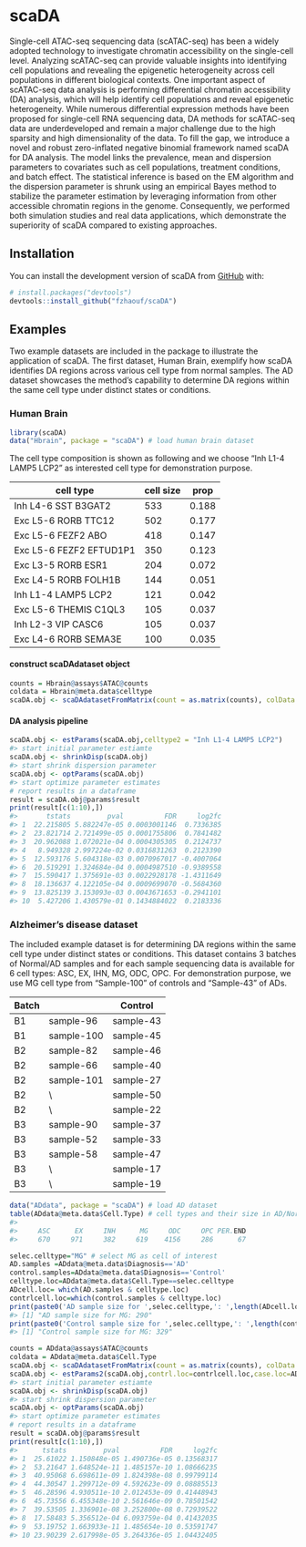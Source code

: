 
<!-- README.md is generated from README.Rmd. Please edit that file -->

# scaDA

Single-cell ATAC-seq sequencing data (scATAC-seq) has been a widely
adopted technology to investigate chromatin accessibility on the
single-cell level. Analyzing scATAC-seq can provide valuable insights
into identifying cell populations and revealing the epigenetic
heterogeneity across cell populations in different biological contexts.
One important aspect of scATAC-seq data analysis is performing
differential chromatin accessibility (DA) analysis, which will help
identify cell populations and reveal epigenetic heterogeneity. While
numerous differential expression methods have been proposed for
single-cell RNA sequencing data, DA methods for scATAC-seq data are
underdeveloped and remain a major challenge due to the high sparsity and
high dimensionality of the data. To fill the gap, we introduce a novel
and robust zero-inflated negative binomial framework named scaDA for DA
analysis. The model links the prevalence, mean and dispersion parameters
to covariates such as cell populations, treatment conditions, and batch
effect. The statistical inference is based on the EM algorithm and the
dispersion parameter is shrunk using an empirical Bayes method to
stabilize the parameter estimation by leveraging information from other
accessible chromatin regions in the genome. Consequently, we performed
both simulation studies and real data applications, which demonstrate
the superiority of scaDA compared to existing approaches.

## Installation

You can install the development version of scaDA from
[GitHub](https://github.com/) with:

``` r
# install.packages("devtools")
devtools::install_github("fzhaouf/scaDA")
```

## Examples

Two example datasets are included in the package to illustrate the
application of scaDA. The first dataset, Human Brain, exemplify how
scaDA identifies DA regions across various cell type from normal
samples. The AD dataset showcases the method’s capability to determine
DA regions within the same cell type under distinct states or
conditions.

### Human Brain

``` r
library(scaDA)
data("Hbrain", package = "scaDA") # load human brain dataset
```

The cell type composition is shown as following and we choose “Inh L1-4
LAMP5 LCP2” as interested cell type for demonstration purpose.

| cell type               | cell size | prop  |
|-------------------------|-----------|-------|
| Inh L4-6 SST B3GAT2     | 533       | 0.188 |
| Exc L5-6 RORB TTC12     | 502       | 0.177 |
| Exc L5-6 FEZF2 ABO      | 418       | 0.147 |
| Exc L5-6 FEZF2 EFTUD1P1 | 350       | 0.123 |
| Exc L3-5 RORB ESR1      | 204       | 0.072 |
| Exc L4-5 RORB FOLH1B    | 144       | 0.051 |
| Inh L1-4 LAMP5 LCP2     | 121       | 0.042 |
| Exc L5-6 THEMIS C1QL3   | 105       | 0.037 |
| Inh L2-3 VIP CASC6      | 105       | 0.037 |
| Exc L4-6 RORB SEMA3E    | 100       | 0.035 |

#### construct scaDAdataset object

``` r
counts = Hbrain@assays$ATAC@counts
coldata = Hbrain@meta.data$celltype
scaDA.obj <- scaDAdatasetFromMatrix(count = as.matrix(counts), colData = data.frame(coldata))
```

#### DA analysis pipeline

``` r
scaDA.obj <- estParams(scaDA.obj,celltype2 = "Inh L1-4 LAMP5 LCP2")
#> start initial parameter estiamte
scaDA.obj <- shrinkDisp(scaDA.obj)
#> start shrink dispersion parameter
scaDA.obj <- optParams(scaDA.obj)
#> start optimize parameter estimates
# report results in a dataframe
result = scaDA.obj@params$result
print(result[c(1:10),])
#>       tstats         pval          FDR     log2fc
#> 1  22.215805 5.882247e-05 0.0003001146  0.7336385
#> 2  23.821714 2.721499e-05 0.0001755806  0.7841482
#> 3  20.962088 1.072021e-04 0.0004305305  0.2124737
#> 4   8.949328 2.997224e-02 0.0316831263  0.2123390
#> 5  12.593176 5.604318e-03 0.0070967017 -0.4007064
#> 6  20.519291 1.324684e-04 0.0004987510 -0.9389558
#> 7  15.590417 1.375691e-03 0.0022928178 -1.4311649
#> 8  18.136637 4.122105e-04 0.0009699070 -0.5684360
#> 9  13.825139 3.153093e-03 0.0043671653 -0.2941101
#> 10  5.427206 1.430579e-01 0.1434884022  0.2183336
```

### Alzheimer’s disease dataset

The included example dataset is for determining DA regions within the
same cell type under distinct states or conditions. This dataset
contains 3 batches of Normal/AD samples and for each sample sequencing
data is available for 6 cell types: ASC, EX, IHN, MG, ODC, OPC. For
demonstration purpose, we use MG cell type from “Sample-100” of controls
and “Sample-43” of ADs.

| Batch |            | Control   |
|-------|------------|-----------|
| B1    | sample-96  | sample-43 |
| B1    | sample-100 | sample-45 |
| B2    | sample-82  | sample-46 |
| B2    | sample-66  | sample-40 |
| B2    | sample-101 | sample-27 |
| B2    | \\         | sample-50 |
| B2    | \\         | sample-22 |
| B3    | sample-90  | sample-37 |
| B3    | sample-52  | sample-33 |
| B3    | sample-58  | sample-47 |
| B3    | \\         | sample-17 |
| B3    | \\         | sample-19 |

``` r
data("ADdata", package = "scaDA") # load AD dataset
table(ADdata@meta.data$Cell.Type) # cell types and their size in AD/Normal
#> 
#>     ASC      EX     INH      MG     ODC     OPC PER.END 
#>     670     971     382     619    4156     286      67

selec.celltype="MG" # select MG as cell of interest
AD.samples =ADdata@meta.data$Diagnosis=='AD'
control.samples=ADdata@meta.data$Diagnosis=='Control'
celltype.loc=ADdata@meta.data$Cell.Type==selec.celltype
ADcell.loc= which(AD.samples & celltype.loc)
contrlcell.loc=which(control.samples & celltype.loc)
print(paste0('AD sample size for ',selec.celltype,': ',length(ADcell.loc)))
#> [1] "AD sample size for MG: 290"
print(paste0('Control sample size for ',selec.celltype,': ',length(contrlcell.loc)))
#> [1] "Control sample size for MG: 329"

counts = ADdata@assays$ATAC@counts 
coldata = ADdata@meta.data$Cell.Type
scaDA.obj <- scaDAdatasetFromMatrix(count = as.matrix(counts), colData = data.frame(coldata))
scaDA.obj <- estParams2(scaDA.obj,contrl.loc=contrlcell.loc,case.loc=ADcell.loc)
#> start initial parameter estiamte
scaDA.obj <- shrinkDisp(scaDA.obj)
#> start shrink dispersion parameter
scaDA.obj <- optParams(scaDA.obj)
#> start optimize parameter estimates
# report results in a dataframe
result = scaDA.obj@params$result
print(result[c(1:10),])
#>      tstats         pval          FDR     log2fc
#> 1  25.61022 1.150848e-05 1.490736e-05 0.13568317
#> 2  53.21647 1.648524e-11 1.485157e-10 1.08666235
#> 3  40.95068 6.698611e-09 1.824398e-08 0.99799114
#> 4  44.30547 1.299712e-09 4.592623e-09 0.08885513
#> 5  46.28596 4.930511e-10 2.012453e-09 0.41448943
#> 6  45.73556 6.455348e-10 2.561646e-09 0.78501542
#> 7  39.53505 1.336901e-08 3.252800e-08 0.72939522
#> 8  17.58483 5.356512e-04 6.093759e-04 0.41432035
#> 9  53.19752 1.663933e-11 1.485654e-10 0.53591747
#> 10 23.90239 2.617998e-05 3.264336e-05 1.04432405
```
